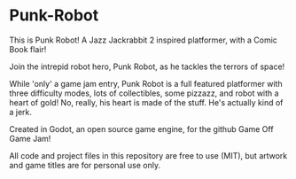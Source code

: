 # Punk-Robot
This is Punk Robot! A Jazz Jackrabbit 2 inspired platformer, with a Comic Book flair!​

Join the intrepid robot hero, Punk Robot, as he tackles the terrors of space!



While 'only' a game jam entry, Punk Robot is a full featured platformer with three difficulty modes, lots of collectibles, some pizzazz, and robot with a heart of gold! No, really, his heart is made of the stuff. He's actually kind of a jerk.

Created in Godot,  an open source game engine, for the github Game Off Game Jam!

All code and project files in this repository are free to use (MIT), but artwork and game titles are for personal use only.
